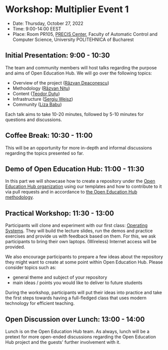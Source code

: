 # Workshop: Multiplier Event 1

- Date: Thursday, October 27, 2022
- Time: 9:00-14:00 EEST
- Place: Room PR105, [PRECIS Center](https://goo.gl/maps/cBXziUixXDXNfxko6), Faculty of Automatic Control and Computer Science, University POLITEHNICA of Bucharest

## Initial Presentation: 9:00 - 10:30

The team and community members will host talks regarding the purpose and aims of Open Education Hub.
We will go over the following topics:

- Overview of the project ([Răzvan Deaconescu](/docs/community/team#răzvan-deaconescu))
- Methodology ([Răzvan Nițu](/docs/community/team#răzvan-nițu))
- Content ([Teodor Duțu](/docs/community/team#teodor-duțu))
- Infrastructure ([Sergiu Weisz](/docs/community/team#sergiu-weisz))
- Community ([Liza Babu](/docs/community/team#liza-babu))

Each talk aims to take 10-20 minutes, followed by 5-10 minutes for questions and discussions.

## Coffee Break: 10:30 - 11:00

This will be an opportunity for more in-depth and informal discussions regarding the topics presented so far.

## Demo of Open Education Hub: 11:00 - 11:30

In this part we will showcase how to create a repository under the [Open Education Hub organization](https://github.com/open-education-hub/) using our templates and how to contribute to it via pull requests and in accordance to [the Open Education Hub methodology](https://github.com/open-education-hub/methodology).

## Practical Workshop: 11:30 - 13:00

Participants will clone and experiment with our first class: [Operating Systems](https://github.com/open-education-hub/operating-systems).
They will build the lecture slides, run the demos and practice exercises and provide us with feedback based on them.
For this, we ask participants to bring their own laptops.
(Wireless) Internet access will be provided.

We also encourage participants to prepare a few ideas about the repository they might want to create at some point within Open Education Hub.
Please consider topics such as:

- general theme and subject of your repository
- main ideas / points you would like to deliver to future students

During the workshop, participants will put their ideas into practice and take the first steps towards having a full-fledged class that uses modern technology for efficient teaching.

## Open Discussion over Lunch: 13:00 - 14:00

Lunch is on the Open Education Hub team.
As always, lunch will be a pretext for more open-ended discussions regarding the Open Education Hub project and the guests' further involvement with it. 
